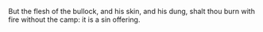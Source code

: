 But the flesh of the bullock, and his skin, and his dung, shalt thou burn with fire without the camp: it is a sin offering.
